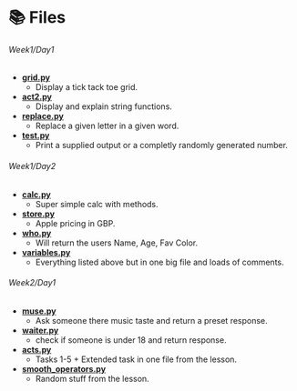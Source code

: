 # 📚 Files
###### Week1/Day1
* **[grid.py](https://github.com/Quinny-J/codenation/blob/main/Week%201/Day%201/grid.py)**
  * Display a tick tack toe grid.
* **[act2.py](https://github.com/Quinny-J/codenation/blob/main/Week%201/Day%201/act2.py)**
  * Display and explain string functions.
* **[replace.py](https://github.com/Quinny-J/codenation/blob/main/Week%201/Day%201/replace.py)**
  * Replace a given letter in a given word.
* **[test.py](https://github.com/Quinny-J/codenation/blob/main/Week%201/Day%201/test.py)**
  * Print a supplied output or a completly randomly generated number.
###### Week1/Day2
* **[calc.py](https://github.com/Quinny-J/codenation/blob/main/Week%201/Day%202/calc.py)**
  * Super simple calc with methods.
* **[store.py](https://github.com/Quinny-J/codenation/blob/main/Week%201/Day%202/store.py)**
  * Apple pricing in GBP.
* **[who.py](https://github.com/Quinny-J/codenation/blob/main/Week%201/Day%202/who.py)**
  * Will return the users Name, Age, Fav Color.
* **[variables.py](https://github.com/Quinny-J/codenation/blob/main/Week%201/Day%202/variables.py)**
  * Everything listed above but in one big file and loads of comments.

###### Week2/Day1
* **[muse.py](https://github.com/Quinny-J/codenation/blob/main/Week%202/Day%201/muse.py)**
  * Ask someone there music taste and return a preset response.
* **[waiter.py](https://github.com/Quinny-J/codenation/blob/main/Week%202/Day%201/waiter.py)**
  * check if someone is under 18 and return response.
* **[acts.py](https://github.com/Quinny-J/codenation/blob/main/Week%202/Day%201/acts.py)**
  * Tasks 1-5 + Extended task in one file from the lesson.
* **[smooth_operators.py](https://github.com/Quinny-J/codenation/blob/main/Week%201/Day%202/smooth_operators.py)**
  * Random stuff from the lesson.
